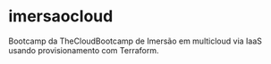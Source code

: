 
   
# imersaocloud
Bootcamp da TheCloudBootcamp de Imersão em multicloud via IaaS usando provisionamento com Terraform.